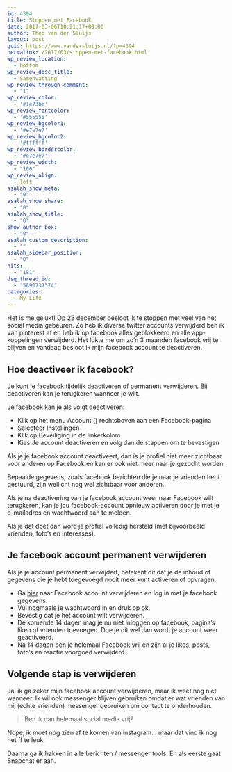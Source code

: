 ```yaml
---
id: 4394
title: Stoppen met Facebook
date: 2017-03-06T10:21:17+00:00
author: Theo van der Sluijs
layout: post
guid: https://www.vandersluijs.nl/?p=4394
permalink: /2017/03/stoppen-met-facebook.html
wp_review_location:
  - bottom
wp_review_desc_title:
  - Samenvatting
wp_review_through_comment:
  - "1"
wp_review_color:
  - '#1e73be'
wp_review_fontcolor:
  - '#555555'
wp_review_bgcolor1:
  - '#e7e7e7'
wp_review_bgcolor2:
  - '#ffffff'
wp_review_bordercolor:
  - '#e7e7e7'
wp_review_width:
  - "100"
wp_review_align:
  - left
asalah_show_meta:
  - "0"
asalah_show_share:
  - "0"
asalah_show_title:
  - "0"
show_author_box:
  - "0"
asalah_custom_description:
  - ""
asalah_sidebar_position:
  - "0"
hits:
  - "181"
dsq_thread_id:
  - "5890731374"
categories:
  - My Life
---
```

<section class="gh-view"> <section id="ember2579" class="ember-view view-container view-editor"> <section class="entry-preview js-entry-preview "> <section class="entry-preview-content js-entry-preview-content"> 

<div id="ember2587" class="ember-view rendered-markdown js-rendered-markdown">
  <p>
    Het is me gelukt! Op 23 december besloot ik te stoppen met veel van het social media gebeuren. Zo heb ik diverse twitter accounts verwijderd ben ik van pinterest af en heb ik op facebook alles geblokkeerd en alle app-koppelingen verwijderd. Het lukte me om zo&#8217;n 3 maanden facebook vrij te blijven en vandaag besloot ik mijn facebook account te deactiveren.
  </p>
  
  <h2 id="hoedeactiveerikfacebook">
    Hoe deactiveer ik facebook?
  </h2>
  
  <p>
    Je kunt je facebook tijdelijk deactiveren of permanent verwijderen. Bij deactiveren kan je terugkeren wanneer je wilt.
  </p>
  
  <p>
    Je facebook kan je als volgt deactiveren:
  </p>
  
  <ul>
    <li>
      Klik op het menu Account () rechtsboven aan een Facebook-pagina
    </li>
    <li>
      Selecteer Instellingen
    </li>
    <li>
      Klik op Beveiliging in de linkerkolom
    </li>
    <li>
      Kies Je account deactiveren en volg dan de stappen om te bevestigen
    </li>
  </ul>
  
  <p>
    Als je je facebook account deactiveert, dan is je profiel niet meer zichtbaar voor anderen op Facebook en kan er ook niet meer naar je gezocht worden.
  </p>
  
  <p>
    Bepaalde gegevens, zoals facebook berichten die je naar je vrienden hebt gestuurd, zijn wellicht nog wel zichtbaar voor anderen.
  </p>
  
  <p>
    Als je na deactivering van je facebook account weer naar Facebook wilt terugkeren, kan je jou facebook-account opnieuw activeren door je met je e-mailadres en wachtwoord aan te melden.
  </p>
  
  <p>
    Als je dat doet dan word je profiel volledig hersteld (met bijvoorbeeld vrienden, foto&#8217;s en interesses).
  </p>
  
  <h2 id="jefacebookaccountpermanentverwijderen">
    Je facebook account permanent verwijderen
  </h2>
  
  <p>
    Als je je account permanent verwijdert, betekent dit dat je de inhoud of gegevens die je hebt toegevoegd nooit meer kunt activeren of opvragen.
  </p>
  
  <ul>
    <li>
      Ga <a href="https://www.facebook.com/help/delete_account">hier</a> naar Facebook account verwijderen en log in met je facebook gegevens.
    </li>
    <li>
      Vul nogmaals je wachtwoord in en druk op ok.
    </li>
    <li>
      Bevestig dat je het account wilt verwijderen.
    </li>
    <li>
      De komende 14 dagen mag je nu niet inloggen op facebook, pagina’s liken of vrienden toevoegen. Doe je dit wel dan wordt je account weer geactiveerd.
    </li>
    <li>
      Na 14 dagen ben je helemaal Facebook vrij en zijn al je likes, posts, foto’s en reactie voorgoed verwijderd.
    </li>
  </ul>
  
  <h2 id="volgendestapisverwijderen">
    Volgende stap is verwijderen
  </h2>
  
  <p>
    Ja, ik ga zeker mijn facebook account verwijderen, maar ik weet nog niet wanneer. Ik wil ook messenger blijven gebruiken omdat er wat vrienden van mij (echte vrienden) messenger gebruiken om contact te onderhouden.
  </p>
  
  <blockquote>
    <p>
      Ben ik dan helemaal social media vrij?
    </p>
  </blockquote>
  
  <p>
    Nope, ik moet nog zien af te komen van instagram&#8230; maar dat vind ik nog net ff te leuk.
  </p>
  
  <p>
    Daarna ga ik hakken in alle berichten / messenger tools. En als eerste gaat Snapchat er aan.
  </p>
</div></section> </section> </section> </section> 

<div id="entry-controls" class="settings-menu-container ember-view">
  <div id="entry-controls">
    <div class="settings-menu-pane-in settings-menu settings-menu-pane">
      <div class="settings-menu-content">
      </div>
    </div>
  </div>
</div>